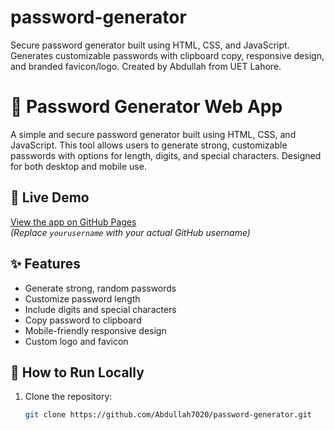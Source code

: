 # password-generator
Secure password generator built using HTML, CSS, and JavaScript. Generates customizable passwords with clipboard copy, responsive design, and branded favicon/logo. Created by Abdullah from UET Lahore.
# 🔐 Password Generator Web App

A simple and secure password generator built using HTML, CSS, and JavaScript. This tool allows users to generate strong, customizable passwords with options for length, digits, and special characters. Designed for both desktop and mobile use.

## 🔗 Live Demo
[View the app on GitHub Pages](https://Abdullah7020.github.io/password-generator/)  
*(Replace `yourusername` with your actual GitHub username)*

## ✨ Features
- Generate strong, random passwords
- Customize password length
- Include digits and special characters
- Copy password to clipboard
- Mobile-friendly responsive design
- Custom logo and favicon

## 🚀 How to Run Locally

1. Clone the repository:
   ```bash
   git clone https://github.com/Abdullah7020/password-generator.git
